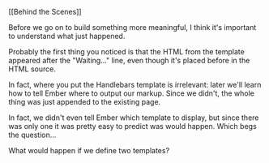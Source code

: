 [[Behind the Scenes]]

Before we go on to build something more meaningful, I think it's important to understand what just happened.

Probably the first thing you noticed is that the HTML from the template appeared after the "Waiting..." line, even though it's placed before in the HTML source.

In fact, where you put the Handlebars template is irrelevant: later we'll learn how to tell Ember where to output our markup. Since we didn't, the whole thing was just appended to the existing page.

In fact, we didn't even tell Ember which template to display, but since there was only one it was pretty easy to predict was would happen. Which begs the question...

What would happen if we define two templates?
